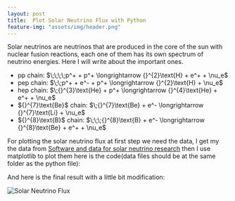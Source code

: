 ```yaml
---
layout: post
title:  Plot Solar Neutrino Flux with Python
feature-img: "assets/img/header.png"
---
```


<p>Solar neutrinos are neutrinos that are produced in the core of the sun with nuclear fusion reactions, each one of them has its own spectrum of neutrino energies. Here I will write about the important ones.</p>
<ul>
    <li>pp chain:   $\;\;\;\;p^+ + p^+ \longrightarrow {}^{2}\text{H} + e^+ + \nu_e$</li>
    <li>pep chain:  $\;\;p^+ + e^- + p^+ \longrightarrow {}^{2}\text{H} + \nu_e$</li>
    <li>hep chain: $\;{}^{3}\text{He} + p^+ \longrightarrow {}^{4}\text{He} + e^+ + \nu_e$</li>
    <li>${}^{7}\text{Be}$ chain: $\;{}^{7}\text{Be} + e^- \longrightarrow {}^{7}\text{Li} + \nu_e$</li>
    <li>${}^{8}\text{B}$ chain: $\;\;\;{}^{8}\text{B} + e^- \longrightarrow {}^{8}\text{Be} + e^+ + \nu_e$</li>
</ul>
<p>For plotting the solar neutrino flux at first step we need the data, I get my the data from <a href="https://www.sns.ias.edu/~jnb/SNdata/sndata.html"> Software and data for solar neutrino research</a> then I use matplotlib to plot them here is the code(data files should be at the same folder as the python file):</p>
<script src="https://gist.github.com/SinaEtebar/9d2d740e9e8fed22ede15f6a7ba13078.js"></script>
<p>And here is the final result with a little bit modification:</p>
<img alt="Solar Neutrino Flux" src="/assets/img/SolarFlux.jpg">
